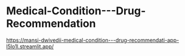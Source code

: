 # Medical-Condition---Drug-Recommendation



https://mansi-dwivedii-medical-condition---drug-recommendati-app-l5lo1l.streamlit.app/
